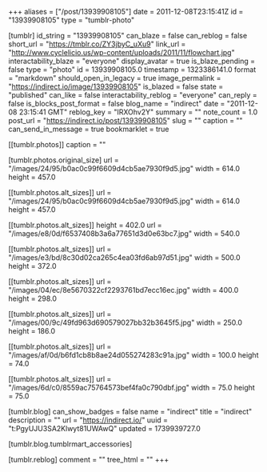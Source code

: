 +++
aliases = ["/post/13939908105"]
date = 2011-12-08T23:15:41Z
id = "13939908105"
type = "tumblr-photo"

[tumblr]
id_string = "13939908105"
can_blaze = false
can_reblog = false
short_url = "https://tmblr.co/ZY3jbyC_uXu9"
link_url = "http://www.cyclelicio.us/wp-content/uploads/2011/11/flowchart.jpg"
interactability_blaze = "everyone"
display_avatar = true
is_blaze_pending = false
type = "photo"
id = 13939908105.0
timestamp = 1323386141.0
format = "markdown"
should_open_in_legacy = true
image_permalink = "https://indirect.io/image/13939908105"
is_blazed = false
state = "published"
can_like = false
interactability_reblog = "everyone"
can_reply = false
is_blocks_post_format = false
blog_name = "indirect"
date = "2011-12-08 23:15:41 GMT"
reblog_key = "IRXOhv2Y"
summary = ""
note_count = 1.0
post_url = "https://indirect.io/post/13939908105"
slug = ""
caption = ""
can_send_in_message = true
bookmarklet = true

[[tumblr.photos]]
caption = ""

[tumblr.photos.original_size]
url = "/images/24/95/b0ac0c99f6609d4cb5ae7930f9d5.jpg"
width = 614.0
height = 457.0

[[tumblr.photos.alt_sizes]]
url = "/images/24/95/b0ac0c99f6609d4cb5ae7930f9d5.jpg"
width = 614.0
height = 457.0

[[tumblr.photos.alt_sizes]]
height = 402.0
url = "/images/e8/0d/f6537408b3a6a77651d3d0e63bc7.jpg"
width = 540.0

[[tumblr.photos.alt_sizes]]
url = "/images/e3/bd/8c30d02ca265c4ea03fd6ab97d51.jpg"
width = 500.0
height = 372.0

[[tumblr.photos.alt_sizes]]
url = "/images/04/ec/8e5670322cf2293761bd7ecc16ec.jpg"
width = 400.0
height = 298.0

[[tumblr.photos.alt_sizes]]
url = "/images/00/9c/49fd963d690579027bb32b3645f5.jpg"
width = 250.0
height = 186.0

[[tumblr.photos.alt_sizes]]
url = "/images/af/0d/b6fd1cb8b8ae24d055274283c91a.jpg"
width = 100.0
height = 74.0

[[tumblr.photos.alt_sizes]]
url = "/images/6d/c0/8559ac75764573bef4fa0c790dbf.jpg"
width = 75.0
height = 75.0

[tumblr.blog]
can_show_badges = false
name = "indirect"
title = "indirect"
description = ""
url = "https://indirect.io/"
uuid = "t:PgyUJU3SA2Klwyt81UWAwQ"
updated = 1739939727.0

[tumblr.blog.tumblrmart_accessories]

[tumblr.reblog]
comment = ""
tree_html = ""
+++

